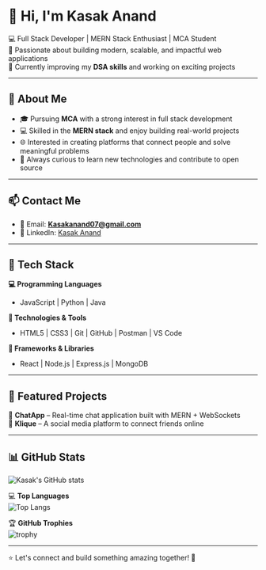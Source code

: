 # 👋 Hi, I'm Kasak Anand  

💻 Full Stack Developer | MERN Stack Enthusiast | MCA Student  
🚀 Passionate about building modern, scalable, and impactful web applications  
🌱 Currently improving my **DSA skills** and working on exciting projects  

---

## 💫 About Me  
- 🎓 Pursuing **MCA** with a strong interest in full stack development  
- 💻 Skilled in the **MERN stack** and enjoy building real-world projects  
- 🌐 Interested in creating platforms that connect people and solve meaningful problems  
- 🚀 Always curious to learn new technologies and contribute to open source  

---

## 📫 Contact Me  
- 📧 Email: **Kasakanand07@gmail.com**  
- 💼 LinkedIn: [Kasak Anand](https://www.linkedin.com/in/kasak-anand-943b82259)  

---

## 🧠 Tech Stack  

**💻 Programming Languages**  
- JavaScript | Python | Java  

**🧩 Technologies & Tools**  
- HTML5 | CSS3 | Git | GitHub | Postman | VS Code  

**🧱 Frameworks & Libraries**  
- React | Node.js | Express.js | MongoDB  

---

## 📌 Featured Projects  

🔹 **ChatApp** – Real-time chat application built with MERN + WebSockets  
🔹 **Klique** – A social media platform to connect friends online  

---

## 📊 GitHub Stats  

![Kasak's GitHub stats](https://github-readme-stats.vercel.app/api?username=KasakAnand07&show_icons=true&theme=radical)  


💻 **Top Languages**  
![Top Langs](https://github-readme-stats.vercel.app/api/top-langs/?username=KasakAnand07&layout=compact&theme=radical)  

🏆 **GitHub Trophies**  
![trophy](https://github-profile-trophy.vercel.app/?username=KasakAnand07&theme=radical&no-frame=true&row=1&column=7)  

---

⭐ Let's connect and build something amazing together! 🚀

